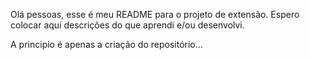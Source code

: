 Olá pessoas, esse é meu README para o projeto de extensão. Espero colocar aqui descrições do que aprendi e/ou desenvolvi. 

A principio é apenas a criação do repositório...